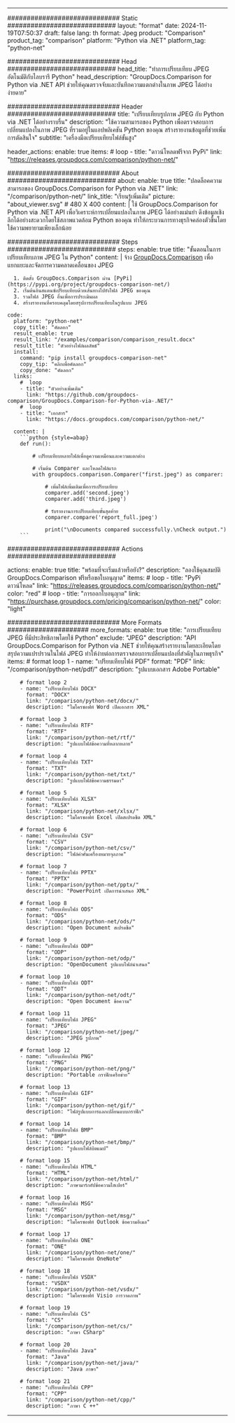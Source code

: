 
---
############################# Static ############################
layout: "format"
date:  2024-11-19T07:50:37
draft: false
lang: th
format: Jpeg
product: "Comparison"
product_tag: "comparison"
platform: "Python via .NET"
platform_tag: "python-net"

############################# Head ############################
head_title: "ทำการเปรียบเทียบ JPEG อัตโนมัติกับไลบรารี Python"
head_description: "GroupDocs.Comparison for Python via .NET API ช่วยให้คุณตรวจจับและบันทึกความแตกต่างในภาพ JPEG ได้อย่างง่ายดาย"

############################# Header ############################
title: "เปรียบเทียบรูปภาพ JPEG กับ Python via .NET ได้อย่างราบรื่น" 
description: "ใช้ความสามารถของ Python เพื่อตรวจสอบการเปลี่ยนแปลงในภาพ JPEG ที่รวมอยู่ในแอปพลิเคชัน Python ของคุณ สร้างรายงานข้อมูลที่ช่วยเพิ่มการตัดสินใจ"
subtitle: "เครื่องมือเปรียบเทียบไฟล์ขั้นสูง" 

header_actions:
  enable: true
  items:
    #  loop
    - title: "ดาวน์โหลดฟรีจาก PyPi"
      link: "https://releases.groupdocs.com/comparison/python-net/"
      
############################# About ############################
about:
    enable: true
    title: "ปลดล็อคความสามารถของ GroupDocs.Comparison for Python via .NET"
    link: "/comparison/python-net/"
    link_title: "เรียนรู้เพิ่มเติม"
    picture: "about_viewer.svg" # 480 X 400
    content: |
       ใช้ GroupDocs.Comparison for Python via .NET API เพื่อวิเคราะห์การเปลี่ยนแปลงในภาพ JPEG ได้อย่างแม่นยำ ดึงข้อมูลเชิงลึกได้อย่างสะดวกโดยใช้สภาพแวดล้อม Python ของคุณ ทำให้กระบวนการทางธุรกิจคล่องตัวขึ้นโดยใช้ความพยายามเพียงเล็กน้อย

############################# Steps ############################
steps:
    enable: true
    title: "ขั้นตอนในการเปรียบเทียบภาพ JPEG ใน Python"
    content: |
      จ้าง [GroupDocs.Comparison](https://products.groupdocs.com/comparison/python-net/) เพื่อแยกแยะและจัดการความคลาดเคลื่อนของ JPEG
      
      1. ติดตั้ง GroupDocs.Comparison ผ่าน [PyPi](https://pypi.org/project/groupdocs-comparison-net/)
      2. เริ่มต้นอินสแตนซ์เปรียบเทียบด้วยเส้นทางไปยังไฟล์ JPEG ของคุณ
      3. รวมไฟล์ JPEG อื่นเพื่อการประเมินผล
      4. สร้างรายงานที่ครอบคลุมโดยสรุปการเปรียบเทียบในรูปแบบ JPEG
   
    code:
      platform: "python-net"
      copy_title: "คัดลอก"
      result_enable: true
      result_link: "/examples/comparison/comparison_result.docx"
      result_title: "ตัวอย่างไฟล์ผลลัพธ์"
      install:
        command: "pip install groupdocs-comparison-net"
        copy_tip: "คลิกเพื่อคัดลอก"
        copy_done: "คัดลอก"
      links:
        #  loop
        - title: "ตัวอย่างเพิ่มเติม"
          link: "https://github.com/groupdocs-comparison/GroupDocs.Comparison-for-Python-via-.NET/"
        #  loop
        - title: "เอกสาร"
          link: "https://docs.groupdocs.com/comparison/python-net/"
          
      content: |
        ```python {style=abap}
        def run():

            # เปรียบเทียบหลายไฟล์เพื่อดูความเหมือนและความแตกต่าง

            # เริ่มต้น Comparer และโหลดไฟล์แรก
            with groupdocs.comparison.Comparer("first.jpeg") as comparer:

                # เพิ่มไฟล์เพิ่มเติมเพื่อการเปรียบเทียบ
                comparer.add('second.jpeg')
                comparer.add('third.jpeg')

                # รับรายงานการเปรียบเทียบขั้นสุดท้าย
                comparer.compare('report_full.jpeg')

                print("\nDocuments compared successfully.\nCheck output.")
        ```            

############################# Actions ############################

actions:
  enable: true
  title: "พร้อมที่จะเริ่มแล้วหรือยัง?"
  description: "ลองใช้คุณสมบัติ GroupDocs.Comparison ฟรีหรือขอใบอนุญาต"
  items:
    #  loop
    - title: "PyPi ดาวน์โหลด"
      link: "https://releases.groupdocs.com/comparison/python-net/"
      color: "red"
        #  loop
    - title: "การออกใบอนุญาต"
      link: "https://purchase.groupdocs.com/pricing/comparison/python-net/"
      color: "light"


############################# More Formats #####################
more_formats:
    enable: true
    title: "การเปรียบเทียบ JPEG ที่มีประสิทธิภาพโดยใช้ Python"
    exclude: "JPEG"
    description: "API GroupDocs.Comparison for Python via .NET ช่วยให้คุณสร้างรายงานโดยละเอียดโดยสรุปความแปรปรวนในไฟล์ JPEG ทำให้ง่ายต่อการตรวจสอบการเปลี่ยนแปลงที่สำคัญในภาพธุรกิจ"
    items: 
        # format loop 1
        - name: "เปรียบเทียบไฟล์ PDF"
          format: "PDF"
          link: "/comparison/python-net/pdf/"
          description: "รูปแบบเอกสาร Adobe Portable"

        # format loop 2
        - name: "เปรียบเทียบไฟล์ DOCX"
          format: "DOCX"
          link: "/comparison/python-net/docx/"
          description: "ไมโครซอฟท์ Word เปิดเอกสาร XML"

        # format loop 3
        - name: "เปรียบเทียบไฟล์ RTF"
          format: "RTF"
          link: "/comparison/python-net/rtf/"
          description: "รูปแบบไฟล์ข้อความที่หลากหลาย"

        # format loop 4
        - name: "เปรียบเทียบไฟล์ TXT"
          format: "TXT"
          link: "/comparison/python-net/txt/"
          description: "รูปแบบไฟล์ข้อความธรรมดา"

        # format loop 5
        - name: "เปรียบเทียบไฟล์ XLSX"
          format: "XLSX"
          link: "/comparison/python-net/xlsx/"
          description: "ไมโครซอฟท์ Excel เปิดสเปรดชีต XML"

        # format loop 6
        - name: "เปรียบเทียบไฟล์ CSV"
          format: "CSV"
          link: "/comparison/python-net/csv/"
          description: "ไฟล์ค่าคั่นเครื่องหมายจุลภาค"

        # format loop 7
        - name: "เปรียบเทียบไฟล์ PPTX"
          format: "PPTX"
          link: "/comparison/python-net/pptx/"
          description: "PowerPoint เปิดการนำเสนอ XML"

        # format loop 8
        - name: "เปรียบเทียบไฟล์ ODS"
          format: "ODS"
          link: "/comparison/python-net/ods/"
          description: "Open Document สเปรดชีต"

        # format loop 9
        - name: "เปรียบเทียบไฟล์ ODP"
          format: "ODP"
          link: "/comparison/python-net/odp/"
          description: "OpenDocument รูปแบบไฟล์นำเสนอ"

        # format loop 10
        - name: "เปรียบเทียบไฟล์ ODT"
          format: "ODT"
          link: "/comparison/python-net/odt/"
          description: "Open Document ข้อความ"

        # format loop 11
        - name: "เปรียบเทียบไฟล์ JPEG"
          format: "JPEG"
          link: "/comparison/python-net/jpeg/"
          description: "JPEG รูปภาพ"

        # format loop 12
        - name: "เปรียบเทียบไฟล์ PNG"
          format: "PNG"
          link: "/comparison/python-net/png/"
          description: "Portable กราฟิกเครือข่าย"

        # format loop 13
        - name: "เปรียบเทียบไฟล์ GIF"
          format: "GIF"
          link: "/comparison/python-net/gif/"
          description: "ไฟล์รูปแบบการแลกเปลี่ยนแบบกราฟิก"

        # format loop 14
        - name: "เปรียบเทียบไฟล์ BMP"
          format: "BMP"
          link: "/comparison/python-net/bmp/"
          description: "รูปแบบไฟล์บิตแมป"

        # format loop 15
        - name: "เปรียบเทียบไฟล์ HTML"
          format: "HTML"
          link: "/comparison/python-net/html/"
          description: "ภาษามาร์กอัปข้อความไฮเปอร์"

        # format loop 16
        - name: "เปรียบเทียบไฟล์ MSG"
          format: "MSG"
          link: "/comparison/python-net/msg/"
          description: "ไมโครซอฟท์ Outlook ข้อความอีเมล"

        # format loop 17
        - name: "เปรียบเทียบไฟล์ ONE"
          format: "ONE"
          link: "/comparison/python-net/one/"
          description: "ไมโครซอฟท์ OneNote"

        # format loop 18
        - name: "เปรียบเทียบไฟล์ VSDX"
          format: "VSDX"
          link: "/comparison/python-net/vsdx/"
          description: "ไมโครซอฟท์ Visio การวาดภาพ"

        # format loop 19
        - name: "เปรียบเทียบไฟล์ CS"
          format: "CS"
          link: "/comparison/python-net/cs/"
          description: "ภาษา CSharp"

        # format loop 20
        - name: "เปรียบเทียบไฟล์ Java"
          format: "Java"
          link: "/comparison/python-net/java/"
          description: "Java ภาษา"
          
        # format loop 21
        - name: "เปรียบเทียบไฟล์ CPP"
          format: "CPP"
          link: "/comparison/python-net/cpp/"
          description: "ภาษา C ++"
---